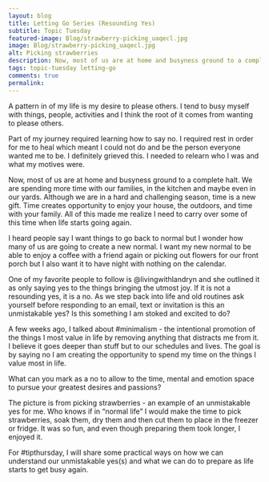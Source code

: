 ```yaml
---
layout: blog
title: Letting Go Series (Resounding Yes)
subtitle: Topic Tuesday
featured-image: Blog/strawberry-picking_uaqecl.jpg
image: Blog/strawberry-picking_uaqecl.jpg
alt: Picking strawberries
description: Now, most of us are at home and busyness ground to a complete halt. We are spending more time with our families, in the kitchen and maybe even in our yards. Although we are in a hard and challenging season, time is a new gift. Time creates opportunity to enjoy your house, the outdoors, and time with your family. All of this made me realize I need to carry over some of this time when life starts going again.
tags: topic-tuesday letting-go
comments: true
permalink:
---
```

A pattern in of my life is my desire to please others. I tend to busy myself with things, people, activities and I think the root of it comes from wanting to please others.

Part of my journey required learning how to say no. I required rest in order for me to heal which meant I could not do and be the person everyone wanted me to be. I definitely grieved this. I needed to relearn who I was and what my motives were.

Now, most of us are at home and busyness ground to a complete halt. We are spending more time with our families, in the kitchen and maybe even in our yards. Although we are in a hard and challenging season, time is a new gift. Time creates opportunity to enjoy your house, the outdoors, and time with your family. All of this made me realize I need to carry over some of this time when life starts going again.

I heard people say I want things to go back to normal but I wonder how many of us are going to create a new normal. I want my new normal to be able to enjoy a coffee with a friend again or picking out flowers for our front porch but I also want it to have night with nothing on the calendar.

One of my favorite people to follow is @livingwithlandryn and she outlined it as only saying yes to the things bringing the utmost joy. If it is not a resounding yes, it is a no. As we step back into life and old routines ask yourself before responding to an email, text or invitation is this an unmistakable yes? Is this something I am stoked and excited to do?

A few weeks ago, I talked about #minimalism - the intentional promotion of the things I most value in life by removing anything that distracts me from it. I believe it goes deeper than stuff but to our schedules and lives. The goal is by saying no I am creating the opportunity to spend my time on the things I value most in life.

What can you mark as a no to allow to the time, mental and emotion space to pursue your greatest desires and passions?

The picture is from picking strawberries - an example of an unmistakable yes for me. Who knows if in “normal life” I would make the time to pick strawberries, soak them, dry them and then cut them to place in the freezer or fridge. It was so fun, and even though preparing them took longer, I enjoyed it.

For #tipthursday, I will share some practical ways on how we can understand our unmistakable yes(s) and what we can do to prepare as life starts to get busy again.

